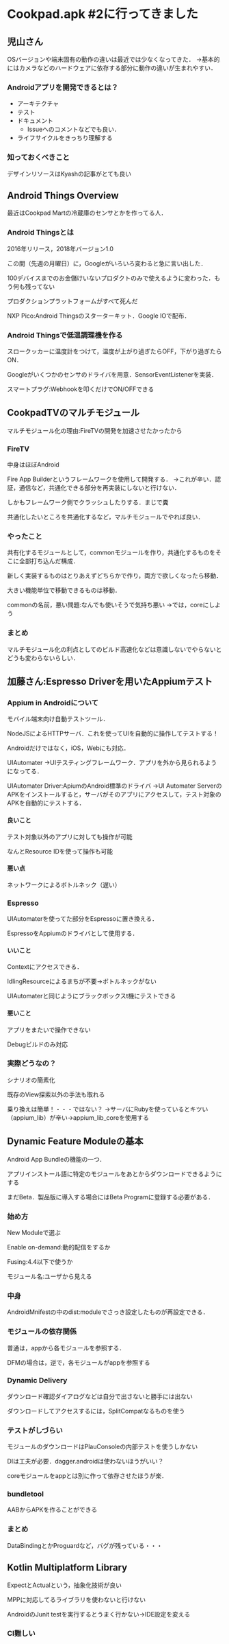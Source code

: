 # Cookpad.apk #2に行ってきました

## 児山さん
OSバージョンや端末固有の動作の違いは最近では少なくなってきた．
→基本的にはカメラなどのハードウェアに依存する部分に動作の違いが生まれやすい．

### Androidアプリを開発できるとは？
* アーキテクチャ
* テスト
* ドキュメント
    * Issueへのコメントなどでも良い．
* ライフサイクルをきっちり理解する

### 知っておくべきこと
デザインリソースはKyashの記事がとても良い

## Android Things Overview
最近はCookpad Martの冷蔵庫のセンサとかを作ってる人．

### Android Thingsとは
2016年リリース，2018年バージョン1.0

この間（先週の月曜日）に，Googleがいろいろ変わると急に言い出した．

100デバイスまでのお金儲けいないプロダクトのみで使えるように変わった．もう何も残ってない

プロダクションプラットフォームがすべて死んだ

NXP Pico:Android Thingsのスターターキット．Google IOで配布．

### Android Thingsで低温調理機を作る
スロークッカーに温度計をつけて，温度が上がり過ぎたらOFF，下がり過ぎたらON．

Googleがいくつかのセンサのドライバを用意．SensorEventListenerを実装．

スマートプラグ:Webhookを叩くだけでON/OFFできる


## CookpadTVのマルチモジュール
マルチモジュール化の理由:FireTVの開発を加速させたかったから

### FireTV
中身はほぼAndroid

Fire App Builderというフレームワークを使用して開発する．
→これが辛い．認証，通信など，共通化できる部分を再実装にしないと行けない．

しかもフレームワーク側でクラッシュしたりする．まじで糞

共通化したいところを共通化するなど，マルチモジュールでやれば良い．

### やったこと
共有化するモジュールとして，commonモジュールを作り，共通化するものをそこに全部打ち込んだ構成．

新しく実装するものはとりあえずどちらかで作り，両方で欲しくなったら移動．

大きい機能単位で移動できるものは移動．

commonの名前，悪い問題:なんでも使いそうで気持ち悪い
→では，coreにしよう

### まとめ
マルチモジュール化の利点としてのビルド高速化などは意識しないでやらないとどうも変わらないらしい．

## 加藤さん:Espresso Driverを用いたAppiumテスト
### Appium in Androidについて
モバイル端末向け自動テストツール．

NodeJSによるHTTPサーバ．これを使ってUIを自動的に操作してテストする！

Androidだけではなく，iOS，Webにも対応．

UIAutomater
→UIテスティングフレームワーク．アプリを外から見られるようになってる．

UIAutomater Driver:ApiumのAndroid標準のドライバ
→UI Automater ServerのAPKをインストールすると，サーバがそのアプリにアクセスして，テスト対象のAPKを自動的にテストする．

#### 良いこと
テスト対象以外のアプリに対しても操作が可能

なんとResource IDを使って操作も可能

#### 悪い点
ネットワークによるボトルネック（遅い）

### Espresso
UIAutomaterを使ってた部分をEspressoに置き換える．

EspressoをAppiumのドライバとして使用する．

#### いいこと
Contextにアクセスできる．

IdlingResourceによるまちが不要→ボトルネックがない

UIAutomaterと同じようにブラックボックスt機にテストできる

#### 悪いこと
アプリをまたいで操作できない

Debugビルドのみ対応

### 実際どうなの？
シナリオの簡素化

既存のView探索以外の手法も取れる

乗り換えは簡単！・・・ではない？
→サーバにRubyを使っているとキツい（appium_lib）が辛い→appium_lib_coreを使用する

## Dynamic Feature Moduleの基本
Android App Bundleの機能の一つ．

アプリインストール語に特定のモジュールをあとからダウンロードできるようにする

まだBeta．製品版に導入する場合にはBeta Programに登録する必要がある．

### 始め方
New Moduleで選ぶ

Enable on-demand:動的配信をするか

Fusing:4.4以下で使うか

モジュール名:ユーザから見える

### 中身
AndroidMnifestの中のdist:moduleでさっき設定したものが再設定できる．

### モジュールの依存関係
普通は，appから各モジュールを参照する．

DFMの場合は，逆で，各モジュールがappを参照する

### Dynamic Delivery
ダウンロード確認ダイアログなどは自分で出さないと勝手には出ない

ダウンロードしてアクセスするには，SplitCompatなるものを使う

### テストがしづらい
モジュールのダウンロードはPlauConsoleの内部テストを使うしかない

DIは工夫が必要．dagger.androidは使わないほうがいい？

coreモジュールをappとは別に作って依存させたほうが楽．

### bundletool
AABからAPKを作ることができる

### まとめ
DataBindingとかProguardなど，バグが残っている・・・

## Kotlin Multiplatform Library
ExpectとActualという，抽象化技術が良い

MPPに対応してるライブラリを使わないと行けない

AndroidのJunit testを実行するとうまく行かない→IDE設定を変える

### CI難しい
